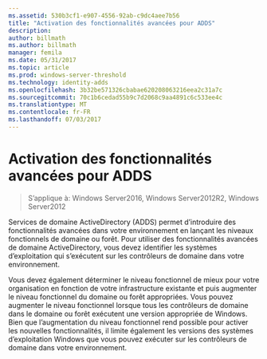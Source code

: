 ```yaml
---
ms.assetid: 530b3cf1-e907-4556-92ab-c9dc4aee7b56
title: "Activation des fonctionnalités avancées pour ADDS"
description: 
author: billmath
ms.author: billmath
manager: femila
ms.date: 05/31/2017
ms.topic: article
ms.prod: windows-server-threshold
ms.technology: identity-adds
ms.openlocfilehash: 3b32be571326cbabae620208063216eea2c31a7c
ms.sourcegitcommit: 70c1b6cedad55b9c7d2068c9aa4891c6c533ee4c
ms.translationtype: MT
ms.contentlocale: fr-FR
ms.lasthandoff: 07/03/2017
---
```

# <a name="enabling-advanced-features-for-ad-ds"></a>Activation des fonctionnalités avancées pour ADDS

>S’applique à: Windows Server2016, Windows Server2012R2, Windows Server2012

Services de domaine ActiveDirectory (ADDS) permet d’introduire des fonctionnalités avancées dans votre environnement en lançant les niveaux fonctionnels de domaine ou forêt. Pour utiliser des fonctionnalités avancées de domaine ActiveDirectory, vous devez identifier les systèmes d’exploitation qui s’exécutent sur les contrôleurs de domaine dans votre environnement.   
  
Vous devez également déterminer le niveau fonctionnel de mieux pour votre organisation en fonction de votre infrastructure existante et puis augmenter le niveau fonctionnel du domaine ou forêt appropriées. Vous pouvez augmenter le niveau fonctionnel lorsque tous les contrôleurs de domaine dans le domaine ou forêt exécutent une version appropriée de Windows. Bien que l’augmentation du niveau fonctionnel rend possible pour activer les nouvelles fonctionnalités, il limite également les versions des systèmes d’exploitation Windows que vous pouvez exécuter sur les contrôleurs de domaine dans votre environnement.  
        
  


